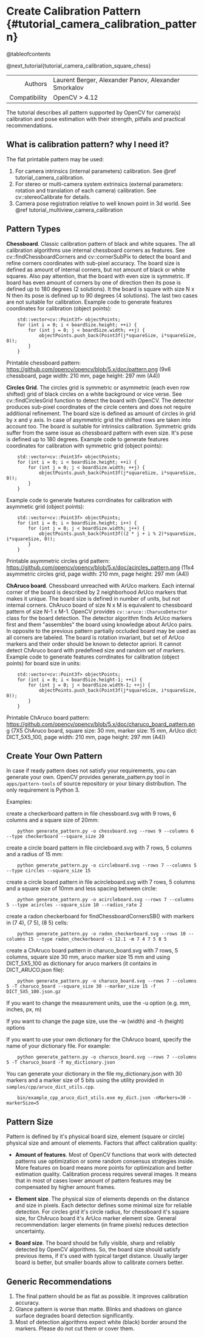 Create Calibration Pattern {#tutorial_camera_calibration_pattern}
==========================

@tableofcontents

@next_tutorial{tutorial_camera_calibration_square_chess}

|    |    |
| -: | :- |
| Authors | Laurent Berger, Alexander Panov, Alexander Smorkalov |
| Compatibility   | OpenCV > 4.12  |


The tutorial describes all pattern supported by OpenCV for camera(s) calibration and pose estimation
with their strength, pitfalls and practical recommendations.

What is calibration pattern? why I need it?
-------------------------------------------

The flat printable pattern may be used:

1. For camera intrinsics (internal parameters) calibration. See @ref tutorial_camera_calibration.
2. For stereo or multi-camera system extrinsics (external parameters: rotation and translation
   of each camera) calibration. See cv::stereoCalibrate for details.
3. Camera pose registration relative to well known point in 3d world. See @ref tutorial_multiview_camera_calibration

Pattern Types
-------------

**Chessboard**. Classic calibration pattern of black and white squares. The all calibration algorithms
use internal chessboard corners as features. See cv::findChessboardCorners and cv::cornerSubPix to
detect the board and refine corners coordinates with sub-pixel accuracy. The board size is defined
as amount of internal corners, but not amount of black or white squares. Also pay attention, that
the board with even size is symmetric. If board has even amount of corners by one of direction then
its pose is defined up to 180 degrees (2 solutions). It the board is square with size N x N then its
pose is defined up to 90 degrees (4 solutions). The last two cases are not suitable for calibration.
Example code to generate features coordinates for calibration (object points):
```
    std::vector<cv::Point3f> objectPoints;
    for (int i = 0; i < boardSize.height; ++i) {
        for (int j = 0; j < boardSize.width; ++j) {
            objectPoints.push_back(Point3f(j*squareSize, i*squareSize, 0));
        }
    }
```
Printable chessboard pattern: https://github.com/opencv/opencv/blob/5.x/doc/pattern.png
(9x6 chessboard, page width: 210 mm, page height: 297 mm (A4))

**Circles Grid**. The circles grid is symmetric or asymmetric (each even row shifted) grid of black
circles on a white background or vice verse. See cv::findCirclesGrid function to detect the board
with OpenCV. The detector produces sub-pixel coordinates of the circle centers and does not require
additional refinement. The board size is defined as amount of circles in grid by x and y axis.
In case of asymmetric grid the shifted rows are taken into account too. The board is suitable for
intrinsics calibration. Symmetric grids suffer from the same issue as chessboard pattern with even
size. It's pose is defined up to 180 degrees.
Example code to generate features coordinates for calibration with symmetric grid (object points):
```
    std::vector<cv::Point3f> objectPoints;
    for (int i = 0; i < boardSize.height; ++i) {
        for (int j = 0; j < boardSize.width; ++j) {
            objectPoints.push_back(Point3f(j*squareSize, i*squareSize, 0));
        }
    }
```
Example code to generate features corrdinates for calibration with asymmetic grid (object points):
```
    std::vector<cv::Point3f> objectPoints;
    for (int i = 0; i < boardSize.height; i++) {
        for (int j = 0; j < boardSize.width; j++) {
            objectPoints.push_back(Point3f((2 * j + i % 2)*squareSize, i*squareSize, 0));
        }
    }
```
Printable asymmetric circles grid pattern: https://github.com/opencv/opencv/blob/5.x/doc/acircles_pattern.png
(11x4 asymmetric circles grid, page width: 210 mm, page height: 297 mm (A4))

**ChAruco board**. Chessboard unreached with ArUco markers. Each internal corner of the board is
described by 2 neighborhood ArUco markers that makes it unique. The board size is defined in number
of units, but not internal corners. ChAruco board of size N x M is equivalent to chessboard pattern
of size  N-1 x M-1. OpenCV provides `cv::aruco::CharucoDetector` class for the board detection.
The detector algorithm finds ArUco markers first and them "assembles" the board using knowledge
about ArUco pairs. In opposite to the previous pattern partially occluded board may be used as all
corners are labeled. The board is rotation invariant, but set of ArUco markers and their order
should be known to detector apriori. It cannot detect ChAruco board with predefined size and random
set of markers.
Example code to generate features corrdinates for calibration (object points) for board size in units:
```
    std::vector<cv::Point3f> objectPoints;
    for (int i = 0; i < boardSize.height-1; ++i) {
        for (int j = 0; j < boardSize.width-1; ++j) {
            objectPoints.push_back(Point3f(j*squareSize, i*squareSize, 0));
        }
    }
```
Printable ChAruco board pattern: https://github.com/opencv/opencv/blob/5.x/doc/charuco_board_pattern.png
(7X5 ChAruco board, square size: 30 mm, marker size: 15 mm, ArUco dict: DICT_5X5_100, page width:
210 mm, page height: 297 mm (A4))

Create Your Own Pattern
-----------------------

In case if ready pattern does not satisfy your requirements, you can generate your own. OpenCV
provides generate_pattern.py tool in `apps/pattern-tools` of source repository or your binary
distribution. The only requirement is Python 3.

Examples:

create a checkerboard pattern in file chessboard.svg with 9 rows, 6 columns and a square size of 20mm:

        python generate_pattern.py -o chessboard.svg --rows 9 --columns 6 --type checkerboard --square_size 20

create a circle board pattern in file circleboard.svg with 7 rows, 5 columns and a radius of 15 mm:

        python generate_pattern.py -o circleboard.svg --rows 7 --columns 5 --type circles --square_size 15

create a circle board pattern in file acircleboard.svg with 7 rows, 5 columns and a square size of
10mm and less spacing between circle:

        python generate_pattern.py -o acircleboard.svg --rows 7 --columns 5 --type acircles --square_size 10 --radius_rate 2

create a radon checkerboard for findChessboardCornersSB() with markers in (7 4), (7 5), (8 5) cells:

        python generate_pattern.py -o radon_checkerboard.svg --rows 10 --columns 15 --type radon_checkerboard -s 12.1 -m 7 4 7 5 8 5

create a ChAruco board pattern in charuco_board.svg with 7 rows, 5 columns, square size 30 mm, aruco
marker size 15 mm and using DICT_5X5_100 as dictionary for aruco markers (it contains in DICT_ARUCO.json file):

        python generate_pattern.py -o charuco_board.svg --rows 7 --columns 5 -T charuco_board --square_size 30 --marker_size 15 -f DICT_5X5_100.json.gz

If you want to change the measurement units, use the -u option (e.g. mm, inches, px, m)

If you want to change the page size, use the -w (width) and -h (height) options

If you want to use your own dictionary for the ChAruco board, specify the name of your dictionary
file. For example:

        python generate_pattern.py -o charuco_board.svg --rows 7 --columns 5 -T charuco_board -f my_dictionary.json

You can generate your dictionary in the file my_dictionary.json with 30 markers and a marker size of
5 bits using the utility provided in `samples/cpp/aruco_dict_utils.cpp`.

        bin/example_cpp_aruco_dict_utils.exe my_dict.json -nMarkers=30 -markerSize=5

Pattern Size
------------

Pattern is defined by it's physical board size, element (square or circle) physical size and amount
of elements. Factors that affect calibration quality:

- **Amount of features**. Most of OpenCV functions that work with detected patterns use optimization
or some random consensus strategies inside. More features on board means more points for optimization
and better estimation quality. Calibration process requires several images. It means that in most
of cases lower amount of pattern features may be compensated by higher amount frames.

- **Element size**. The physical size of elements depends on the distance and size in pixels.
Each detector defines some minimal size for reliable detection. For circles grid it's circle
radius, for chessboard it's square size, for ChAruco board it's ArUco marker element size.
General recommendation: larger elements (in frame pixels) reduces detection uncertainty.

- **Board size**. The board should be fully visible, sharp and reliably detected by OpenCV algorithms.
So, the board size should satisfy previous items, if it's used with typical target distance.
Usually larger board is better, but smaller boards allow to calibrate corners better.

Generic Recommendations
-----------------------

1. The final pattern should be as flat as possible. It improves calibration accuracy.
2. Glance pattern is worse than matte. Blinks and shadows on glance surface degrades board detection
significantly.
3. Most of detection algorithms expect white (black) border around the markers. Please do not cut
them or cover them.
